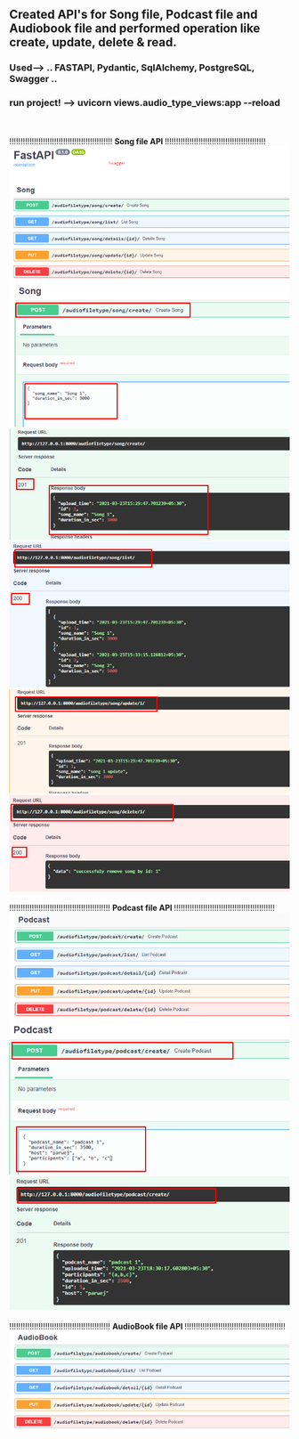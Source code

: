 ## Created API's for Song file, Podcast file and Audiobook file and performed operation like create, update, delete & read.
### <b>Used--></b> .. FASTAPI, Pydantic, SqlAlchemy, PostgreSQL, Swagger ..
### <b>run project! --> uvicorn views.audio_type_views:app --reload </b>
<br><br>
!!!!!!!!!!!!!!!!!!!!!!!!!!!!!!!!!!!!!!!!!!!!!! <b> Song file API </b>!!!!!!!!!!!!!!!!!!!!!!!!!!!!!!!!!!!!!!!!!!!!!
![](api_screenshot/song_1.png)
<br>
![](api_screenshot/song_2.png)
<br>
![](api_screenshot/song_3.png)
<br>
![](api_screenshot/song_4.png)
<br>
![](api_screenshot/song_5.png)
<br>
![](api_screenshot/song_6.png)
<br><br>
!!!!!!!!!!!!!!!!!!!!!!!!!!!!!!!!!!!!!!!!!!!!! <b> Podcast file API </b>!!!!!!!!!!!!!!!!!!!!!!!!!!!!!!!!!!!!!!!!!!!!!
![](api_screenshot/podcast_1.png)
<br>
![](api_screenshot/podcast_2.png)
<br>
![](api_screenshot/podcast_3.png)
<br><br>
!!!!!!!!!!!!!!!!!!!!!!!!!!!!!!!!!!!!!!!!!!!!! <b> AudioBook file API </b>!!!!!!!!!!!!!!!!!!!!!!!!!!!!!!!!!!!!!!!!!!!!!
![](api_screenshot/audio_book.png)
